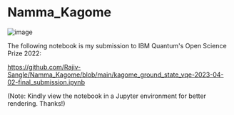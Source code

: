 # Namma_Kagome

![image](https://user-images.githubusercontent.com/49572619/232338611-48483658-0220-4203-8723-919250b1f3dc.png)

The following notebook is my submission to IBM Quantum's Open Science Prize 2022:

https://github.com/Rajiv-Sangle/Namma_Kagome/blob/main/kagome_ground_state_vqe-2023-04-02-final_submission.ipynb

(Note: Kindly view the notebook in a Jupyter environment for better rendering. Thanks!)
